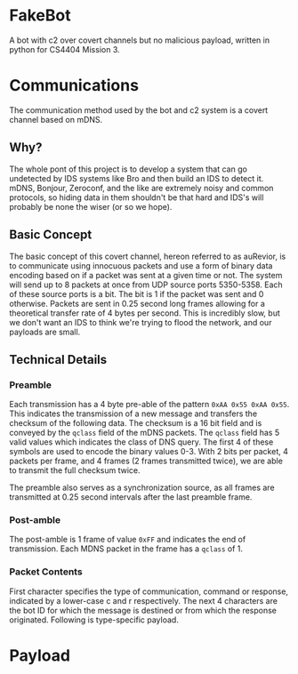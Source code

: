 # FakeBot
A bot with c2 over covert channels but no malicious payload, written in python for CS4404 Mission 3.

# Communications
The communication method used by the bot and c2 system is a covert channel based on mDNS.

## Why?
The whole pont of this project is to develop a system that can go undetected by IDS systems like Bro and then build an IDS
to detect it. mDNS, Bonjour, Zeroconf, and the like are extremely noisy and common protocols, so hiding data in them
shouldn't be that hard and IDS's will probably be none the wiser (or so we hope).

## Basic Concept
The basic concept of this covert channel, hereon referred to as auRevior, is to communicate using innocuous packets and use
a form of binary data encoding based on if a packet was sent at a given time or not. The system will send up to 8 packets at once
from UDP source ports 5350-5358. Each of these source ports is a bit. The bit is 1 if the packet was sent and 0 otherwise.
Packets are sent in 0.25 second long frames allowing for a theoretical transfer rate of 4 bytes per second. This is incredibly
slow, but we don't want an IDS to think we're trying to flood the network, and our payloads are small. 

## Technical Details
### Preamble
Each transmission has a 4 byte pre-able of the pattern `0xAA 0x55 0xAA 0x55`. This indicates the transmission of a new message
and transfers the checksum of the following data. The checksum is a 16 bit field and is conveyed by the `qclass` field of the mDNS packets.
The `qclass` field has 5 valid values which indicates the class of DNS query. The first 4 of these symbols are used to encode the binary 
values 0-3. With 2 bits per packet, 4 packets per frame, and 4 frames (2 frames transmitted twice), we are able to transmit the full checksum twice.

The preamble also serves as a synchronization source, as all frames are transmitted at 0.25 second intervals after the last preamble frame.

### Post-amble
The post-amble is 1 frame of value `0xFF` and indicates the end of transmission. Each MDNS packet in the frame has a `qclass` of 1.

### Packet Contents
First character specifies the type of communication, command or response, indicated by a lower-case c and r respectively. The next 4 characters are the bot ID for which the message is destined or from which the response
originated. Following is type-specific payload.

# Payload

